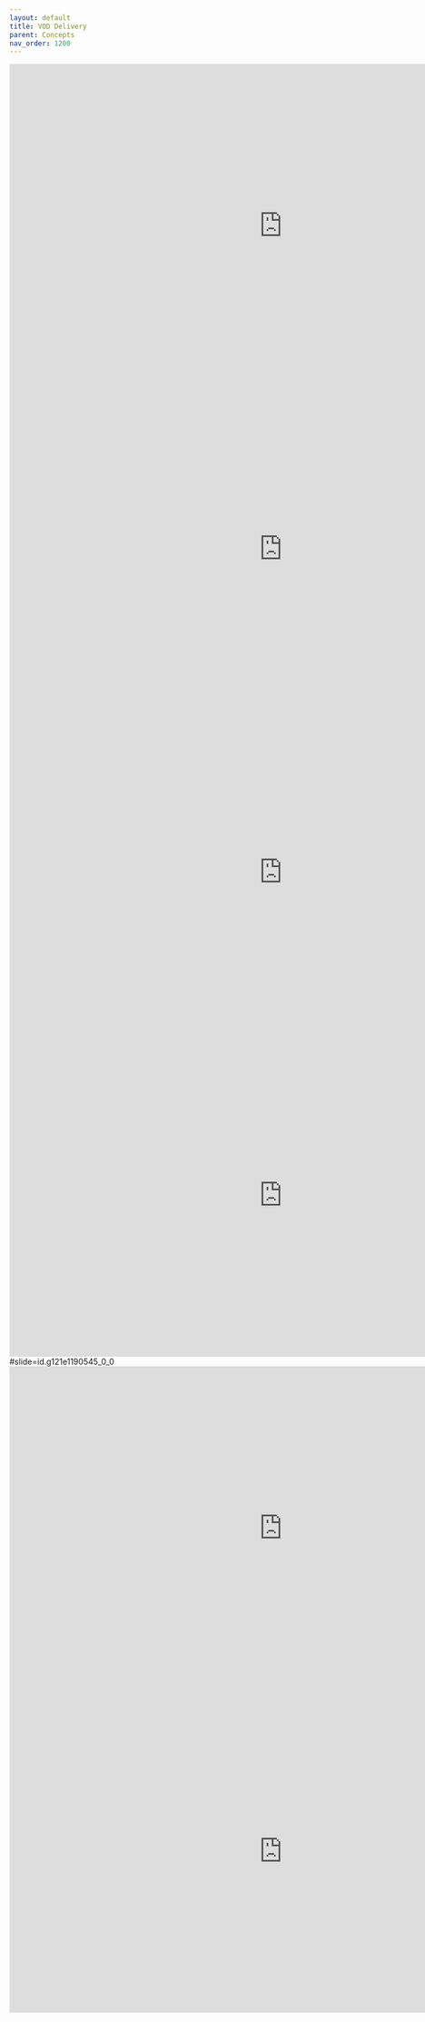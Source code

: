 ```yaml
---
layout: default
title: VOD Delivery
parent: Concepts 
nav_order: 1200
---
```


<iframe src="https://docs.google.com/presentation/d/e/2PACX-1vSzbx-0dLrhH8goT5ASPFE8s1-q-UcMebdDfEt8gCWFkyWevTgjqELyziui2y2POHMHb51A6KfGGtI2/embed?start=false&loop=false&delayms=3000" frameborder="0" width="960" height="569" allowfullscreen="true" mozallowfullscreen="true" webkitallowfullscreen="true"></iframe>

<iframe src="https://docs.google.com/presentation/d/e/2PACX-1vSzbx-0dLrhH8goT5ASPFE8s1-q-UcMebdDfEt8gCWFkyWevTgjqELyziui2y2POHMHb51A6KfGGtI2/embed?start=false&loop=false&delayms=3000;rm=minimal" frameborder="0" width="960" height="569" allowfullscreen="true" mozallowfullscreen="true" webkitallowfullscreen="true"></iframe>


<iframe src="https://docs.google.com/presentation/d/e/2PACX-1vSzbx-0dLrhH8goT5ASPFE8s1-q-UcMebdDfEt8gCWFkyWevTgjqELyziui2y2POHMHb51A6KfGGtI2/embed;rm=minimal" frameborder="0" width="960" height="569" allowfullscreen="true" mozallowfullscreen="true" webkitallowfullscreen="true"></iframe>

<iframe src="https://docs.google.com/presentation/d/e/2PACX-1vSzbx-0dLrhH8goT5ASPFE8s1-q-UcMebdDfEt8gCWFkyWevTgjqELyziui2y2POHMHb51A6KfGGtI2/embed/#slide=id.g121e1190545_0_88;rm=minimal" frameborder="0" width="960" height="569" allowfullscreen="true" mozallowfullscreen="true" webkitallowfullscreen="true"></iframe>
#slide=id.g121e1190545_0_0


<iframe src="https://docs.google.com/presentation/d/e/2PACX-1vSzbx-0dLrhH8goT5ASPFE8s1-q-UcMebdDfEt8gCWFkyWevTgjqELyziui2y2POHMHb51A6KfGGtI2/embed?rm=minimal" frameborder="0" width="960" height="569" allowfullscreen="true" mozallowfullscreen="true" webkitallowfullscreen="true"></iframe>

<iframe src=https://docs.google.com/presentation/d/e/2PACX-1vSzbx-0dLrhH8goT5ASPFE8s1-q-UcMebdDfEt8gCWFkyWevTgjqELyziui2y2POHMHb51A6KfGGtI2/embed?rm=minimal&slide=id.g121e1190545_0_0" frameborder="0" width="960" height="569" allowfullscreen="true" mozallowfullscreen="true" webkitallowfullscreen="true"></iframe>


